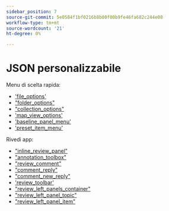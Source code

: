 ```yaml
---
sidebar_position: 7
source-git-commit: 5e0584f1bf0216b8b00f00b9fe46fa682c244e08
workflow-type: tm+mt
source-wordcount: '21'
ht-degree: 0%

---
```



# JSON personalizzabile

Menu di scelta rapida:

- [&#39;file_options&#39;](./../../jsons/context_menus/file_options.json)
- [&quot;folder_options&quot;](./../../jsons/context_menus/folder_options.json)
- [&quot;collection_options&quot;](./../../jsons/context_menus/collection_options.json)
- [&#39;map_view_options&#39;](./../../jsons/context_menus/map_view_options.json)
- [&#39;baseline_panel_menu&#39;](./../../jsons/context_menus/baseline_panel_menu.json)
- [&#39;preset_item_menu&#39;](./../../jsons/context_menus/preset_item_menu.json)

Rivedi app:

- [&quot;inline_review_panel&quot;](./../../jsons/review_app/inline_review_panel.json)
- [&quot;annotation_toolbox&quot;](./../../jsons/review_app/annotation_toolbox.json)
- [&quot;review_comment&quot;](./../../jsons/review_app/review_comment.json)
- [&quot;comment_reply&quot;](./../../jsons/review_app/comment_reply.json)
- [&quot;comment_new_reply&quot;](./../../jsons/review_app/comment_new_reply.json)
- [&#39;review_toolbar&#39;](./../../jsons/review_app/review_toolbar.json)
- [&quot;review_left_panels_container&quot;](./../../jsons/review_app/review_left_panels_container.json)
- [&quot;review_left_panel_topic&quot;](./../../jsons/review_app/review_left_panel_topics.json)
- [&quot;review_left_panel_item&quot;](./../../jsons/review_app/review_left_panel_item.json)
